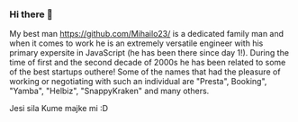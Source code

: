 ### Hi there 👋

My best man https://github.com/Mihailo23/ is a dedicated family man and when it comes to work he is an extremely versatile engineer with his primary expersite in JavaScript (he has been there since day 1!). During the time of first and the second decade of 2000s he has been related to some of the best startups outhere! Some of the names that had the pleasure of working or negotiating with such an individual are "Presta", Booking", "Yamba", "Helbiz", "SnappyKraken" and many others.

Jesi sila Kume majke mi :D

<!--
**anagramik/anagramik** is a ✨ _special_ ✨ repository because its `README.md` (this file) appears on your GitHub profile.

Here are some ideas to get you started:

- 🔭 I’m currently working on ...
- 🌱 I’m currently learning ...
- 👯 I’m looking to collaborate on ...
- 🤔 I’m looking for help with ...
- 💬 Ask me about ...
- 📫 How to reach me: ...
- 😄 Pronouns: ...
- ⚡ Fun fact: ...
-->
